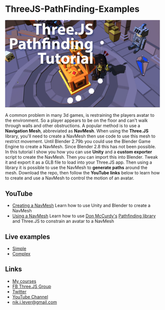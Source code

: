 # ThreeJS-PathFinding-Examples

![pathfinding](www/assets/pathfinding.jpg)

A common problem in many 3d games, is restraining the players avatar to the environment. So a player appears to be on the floor and can't walk through walls and other obstructions. A popular method is to use a **Navigation Mesh**, abbreviated as **NavMesh**. When using the **Three.JS** library, you'll need to create a NavMesh then use code to use this mesh to restrict movement. Until Blender 2.79b you could use the Blender Game Engine to create a NavMesh. Since Blender 2.8 this has not been possible. In this tutorial I show you how you can use **Unity** and a **custom exporter** script to create the NavMesh. Then you can import this into Blender. Tweak it and export it as a GLB file to load into your Three.JS app. 
Then using a library it is possible to use the NavMesh to **generate paths** around the mesh.
Download the repo, then follow the **YouTube links** below to learn how to create and use a NavMesh to control the motion of an avatar.

## YouTube
- [Creating a NavMesh](https://www.youtube.com/watch?v=3CYljFpF4ds)
Learn how to use Unity and Blender to create a NavMesh
- [Using a NavMesh](https://www.youtube.com/watch?v=6P1tbSFalI0)
Learn how to use [Don McCurdy's](https://github.com/donmccurdy) [Pathfinding library](https://github.com/donmccurdy/three-pathfinding) and Three.JS to constrain an avatar to a NavMesh

## Live examples
- [Simple](https://niklever.github.io/three/pathfinding/simple/)
- [Complex](https://niklever.github.io/three/pathfinding/dungeon/)

## Links
- [My courses](http://niklever.com/courses)
- [FB Three.JS Group](https://www.facebook.com/groups/nikthreejs)
- [Twitter](https://twitter.com/NikLever)
- [YouTube Channel](https://www.youtube.com/channel/UCUlSAoLd9N2AEeT08wqnpyg?view_as=subscriber)
- [nik.j.lever@gmail.com](mailto:nik.j.lever@gmail.com)
